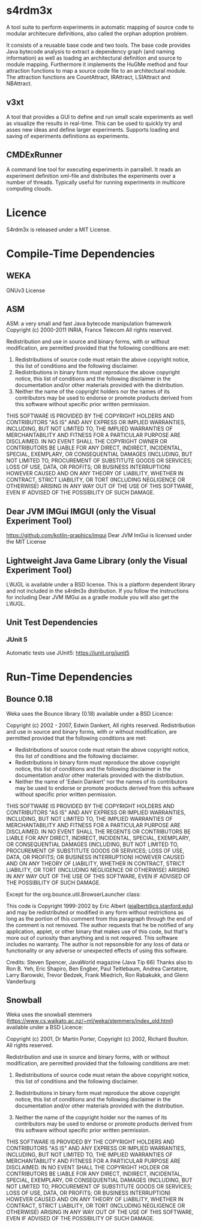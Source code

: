 # s4rdm3x
A tool suite to perform experiments in automatic mapping of source code to modular architecure definitions, also called the orphan adoption problem.

It consists of a reusable base code and two tools.
The base code provides Java bytecode analysis to extract a dependency graph (and naming information) as well as loading an architectural definition and source to module mapping. Furthermore it implements the HuGMe method and four attraction functions to map a source code file to an architectural module. The attraction functions are CountAttract, IRAttract, LSIAttract and NBAttract.

## v3xt
A tool that provides a GUI to define and run small scale experiments as well as visualize the results in real-time. This can be used to quickly try and asses new ideas and define larger experiments. Supports loading and saving of experiments definitions as experiments.

## CMDExRunner
A command line tool for executing experiments in parrallell. It reads an experiment definition xml-file and distributes the experiments over a number of threads. Typically useful for running experiments in multicore computing clouds.

# Licence
S4rdm3x is released under a MIT License.

# Compile-Time Dependencies
## WEKA
GNUv3 License

## ASM
ASM: a very small and fast Java bytecode manipulation framework
Copyright (c) 2000-2011 INRIA, France Telecom
All rights reserved.

Redistribution and use in source and binary forms, with or without
modification, are permitted provided that the following conditions
are met:
1. Redistributions of source code must retain the above copyright
  notice, this list of conditions and the following disclaimer.
2. Redistributions in binary form must reproduce the above copyright
  notice, this list of conditions and the following disclaimer in the
  documentation and/or other materials provided with the distribution.
3. Neither the name of the copyright holders nor the names of its
  contributors may be used to endorse or promote products derived from
  this software without specific prior written permission.

THIS SOFTWARE IS PROVIDED BY THE COPYRIGHT HOLDERS AND CONTRIBUTORS "AS IS"
AND ANY EXPRESS OR IMPLIED WARRANTIES, INCLUDING, BUT NOT LIMITED TO, THE
IMPLIED WARRANTIES OF MERCHANTABILITY AND FITNESS FOR A PARTICULAR PURPOSE
ARE DISCLAIMED. IN NO EVENT SHALL THE COPYRIGHT OWNER OR CONTRIBUTORS BE
LIABLE FOR ANY DIRECT, INDIRECT, INCIDENTAL, SPECIAL, EXEMPLARY, OR
CONSEQUENTIAL DAMAGES (INCLUDING, BUT NOT LIMITED TO, PROCUREMENT OF
SUBSTITUTE GOODS OR SERVICES; LOSS OF USE, DATA, OR PROFITS; OR BUSINESS
INTERRUPTION) HOWEVER CAUSED AND ON ANY THEORY OF LIABILITY, WHETHER IN
CONTRACT, STRICT LIABILITY, OR TORT (INCLUDING NEGLIGENCE OR OTHERWISE)
ARISING IN ANY WAY OUT OF THE USE OF THIS SOFTWARE, EVEN IF ADVISED OF
THE POSSIBILITY OF SUCH DAMAGE.

## Dear JVM IMGui IMGUI (only the Visual Experiment Tool)
https://github.com/kotlin-graphics/imgui
Dear JVM ImGui is licensed under the MIT License

## Lightweight Java Game Library (only the Visual Experiment Tool)
LWJGL is available under a BSD license. This is a platform dependent library and not included in the s4rdm3x distribution. If you follow the instructions for including Dear JVM IMGui as a gradle module you will also get the LWJGL.

## Unit Test Dependencies
### JUnit 5
Automatic tests use JUnit5: https://junit.org/junit5

# Run-Time Dependencies
## Bounce 0.18
Weka uses the Bounce library (0.18) available under a BSD Licence:

Copyright (c) 2002 - 2007, Edwin Dankert, All rights reserved.
Redistribution and use in source and binary forms, with or without 
modification, are permitted provided that the following conditions are met:
* Redistributions of source code must retain the above copyright notice, this list of conditions and the following disclaimer.
* Redistributions in binary form must reproduce the above copyright notice, this list of conditions and the following disclaimer in the documentation and/or other materials provided with the distribution. 
* Neither the name of 'Edwin Dankert' nor the names of its contributors may be used to endorse or promote products derived from this software without specific prior written permission. 
 
 THIS SOFTWARE IS PROVIDED BY THE COPYRIGHT HOLDERS AND CONTRIBUTORS "AS IS" 
 AND ANY EXPRESS OR IMPLIED WARRANTIES, INCLUDING, BUT NOT LIMITED TO, THE 
 IMPLIED WARRANTIES OF MERCHANTABILITY AND FITNESS FOR A PARTICULAR PURPOSE 
 ARE DISCLAIMED. IN NO EVENT SHALL THE REGENTS OR CONTRIBUTORS BE LIABLE FOR 
 ANY DIRECT, INDIRECT, INCIDENTAL, SPECIAL, EXEMPLARY, OR CONSEQUENTIAL 
 DAMAGES (INCLUDING, BUT NOT LIMITED TO, PROCUREMENT OF SUBSTITUTE GOODS OR 
 SERVICES; LOSS OF USE, DATA, OR PROFITS; OR BUSINESS INTERRUPTION) HOWEVER 
 CAUSED AND ON ANY THEORY OF LIABILITY, WHETHER IN CONTRACT, STRICT LIABILITY, 
 OR TORT (INCLUDING NEGLIGENCE OR OTHERWISE) ARISING IN ANY WAY OUT OF THE USE 
 OF THIS SOFTWARE, EVEN IF ADVISED OF THE POSSIBILITY OF SUCH DAMAGE.
 

Except for the org.bounce.util.BrowserLauncher class:

This code is Copyright 1999-2002 by Eric Albert (ejalbert@cs.stanford.edu) and may be
redistributed or modified in any form without restrictions as long as the portion of this
comment from this paragraph through the end of the comment is not removed.  The author
requests that he be notified of any application, applet, or other binary that makes use of
this code, but that's more out of curiosity than anything and is not required.  This software
includes no warranty.  The author is not repsonsible for any loss of data or functionality
or any adverse or unexpected effects of using this software.
 
Credits:
Steven Spencer, JavaWorld magazine (Java Tip 66)
Thanks also to Ron B. Yeh, Eric Shapiro, Ben Engber, Paul Teitlebaum, Andrea Cantatore,
Larry Barowski, Trevor Bedzek, Frank Miedrich, Ron Rabakukk, and Glenn Vanderburg

## Snowball
Weka uses the snowball stemmers (https://www.cs.waikato.ac.nz/~ml/weka/stemmers/index_old.html) available under a BSD Licence:

Copyright (c) 2001, Dr Martin Porter,
Copyright (c) 2002, Richard Boulton.
All rights reserved.

Redistribution and use in source and binary forms, with or without modification, are permitted provided that the following conditions are met:

1. Redistributions of source code must retain the above copyright notice, this list of conditions and the following disclaimer.

2. Redistributions in binary form must reproduce the above copyright notice, this list of conditions and the following disclaimer in the documentation and/or other materials provided with the distribution.

3. Neither the name of the copyright holder nor the names of its contributors may be used to endorse or promote products derived from this software without specific prior written permission.

THIS SOFTWARE IS PROVIDED BY THE COPYRIGHT HOLDERS AND CONTRIBUTORS "AS IS" AND ANY EXPRESS OR IMPLIED WARRANTIES, INCLUDING, BUT NOT LIMITED TO, THE IMPLIED WARRANTIES OF MERCHANTABILITY AND FITNESS FOR A PARTICULAR PURPOSE ARE DISCLAIMED. IN NO EVENT SHALL THE COPYRIGHT HOLDER OR CONTRIBUTORS BE LIABLE FOR ANY DIRECT, INDIRECT, INCIDENTAL, SPECIAL, EXEMPLARY, OR CONSEQUENTIAL DAMAGES (INCLUDING, BUT NOT LIMITED TO, PROCUREMENT OF SUBSTITUTE GOODS OR SERVICES; LOSS OF USE, DATA, OR PROFITS; OR BUSINESS INTERRUPTION) HOWEVER CAUSED AND ON ANY THEORY OF LIABILITY, WHETHER IN CONTRACT, STRICT LIABILITY, OR TORT (INCLUDING NEGLIGENCE OR OTHERWISE) ARISING IN ANY WAY OUT OF THE USE OF THIS SOFTWARE, EVEN IF ADVISED OF THE POSSIBILITY OF SUCH DAMAGE.

